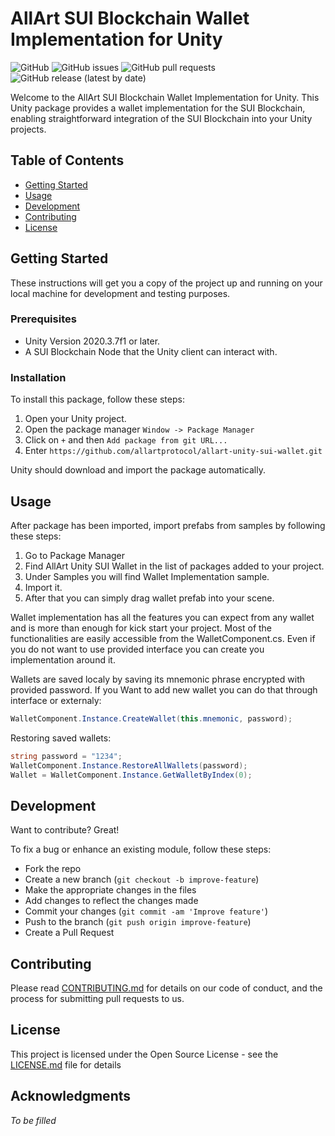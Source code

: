 # AllArt SUI Blockchain Wallet Implementation for Unity

![GitHub](https://img.shields.io/github/license/allartprotocol/allart-unity-sui-wallet)
![GitHub issues](https://img.shields.io/github/issues-raw/allartprotocol/allart-unity-sui-wallet)
![GitHub pull requests](https://img.shields.io/github/issues-pr/allartprotocol/allart-unity-sui-wallet)
![GitHub release (latest by date)](https://img.shields.io/github/v/release/allartprotocol/allart-unity-sui-wallet)

Welcome to the AllArt SUI Blockchain Wallet Implementation for Unity. This Unity package provides a wallet implementation for the SUI Blockchain, enabling straightforward integration of the SUI Blockchain into your Unity projects.

## Table of Contents

- [Getting Started](#getting-started)
- [Usage](#usage)
- [Development](#development)
- [Contributing](#contributing)
- [License](#license)

## Getting Started

These instructions will get you a copy of the project up and running on your local machine for development and testing purposes.

### Prerequisites

- Unity Version 2020.3.7f1 or later.
- A SUI Blockchain Node that the Unity client can interact with.

### Installation

To install this package, follow these steps:

1. Open your Unity project.
2. Open the package manager `Window -> Package Manager`
3. Click on `+` and then `Add package from git URL...`
4. Enter `https://github.com/allartprotocol/allart-unity-sui-wallet.git`

Unity should download and import the package automatically.

## Usage

After package has been imported, import prefabs from samples by following these steps:

1. Go to Package Manager
2. Find AllArt Unity SUI Wallet in the list of packages added to your project.
3. Under Samples you will find Wallet Implementation sample.
4. Import it.
5. After that you can simply drag wallet prefab into your scene.

Wallet implementation has all the features you can expect from any wallet and is more than enough for kick start your project.
Most of the functionalities are easily accessible from the WalletComponent.cs. Even if you do not want to use provided interface you can create you implementation around it.

Wallets are saved localy by saving its mnemonic phrase encrypted with provided password. If you Want to add new wallet you can do that through interface or externaly:

```c#
WalletComponent.Instance.CreateWallet(this.mnemonic, password);

```

Restoring saved wallets:

```c#
string password = "1234";
WalletComponent.Instance.RestoreAllWallets(password);
Wallet = WalletComponent.Instance.GetWalletByIndex(0);
```

## Development

Want to contribute? Great!

To fix a bug or enhance an existing module, follow these steps:

- Fork the repo
- Create a new branch (`git checkout -b improve-feature`)
- Make the appropriate changes in the files
- Add changes to reflect the changes made
- Commit your changes (`git commit -am 'Improve feature'`)
- Push to the branch (`git push origin improve-feature`)
- Create a Pull Request

## Contributing

Please read [CONTRIBUTING.md](CONTRIBUTING.md) for details on our code of conduct, and the process for submitting pull requests to us.

## License

This project is licensed under the Open Source License - see the [LICENSE.md](LICENSE.md) file for details

## Acknowledgments

_To be filled_
